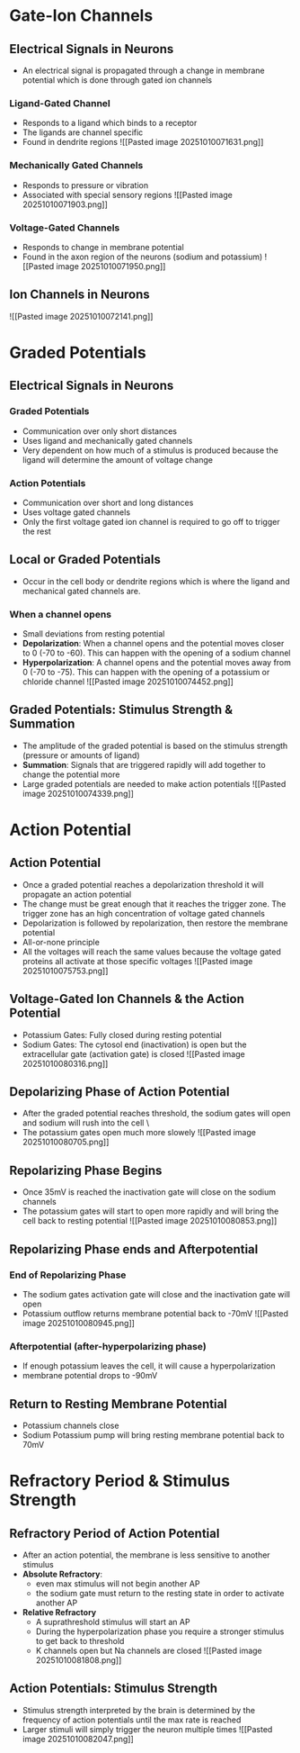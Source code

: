  # Gate-Ion Channels
## Electrical Signals in Neurons
- An electrical signal is propagated through a change in membrane potential which is done through gated ion channels
### Ligand-Gated Channel
- Responds to a ligand which binds to a receptor
- The ligands are channel specific
- Found in dendrite regions
![[Pasted image 20251010071631.png]]
### Mechanically Gated Channels
- Responds to pressure or vibration
- Associated with special sensory regions
![[Pasted image 20251010071903.png]]
### Voltage-Gated Channels
- Responds to change in membrane potential
- Found in the axon region of the neurons (sodium and potassium)
![[Pasted image 20251010071950.png]]
## Ion Channels in Neurons

![[Pasted image 20251010072141.png]]
# Graded Potentials
## Electrical Signals in Neurons
### Graded Potentials
- Communication over only short distances
- Uses ligand and mechanically gated channels
- Very dependent on how much of a stimulus is produced because the ligand will determine the amount of voltage change
### Action Potentials
- Communication over short and long distances
- Uses voltage gated channels
- Only the first voltage gated ion channel is required to go off to trigger the rest
## Local or Graded Potentials
- Occur in the cell body or dendrite regions which is where the ligand and mechanical gated channels are.
### When a channel opens
- Small deviations from resting potential
- **Depolarization**: When a channel opens and the potential moves closer to 0 (-70 to -60). This can happen with the opening of a sodium channel
- **Hyperpolarization**: A channel opens and the potential moves away from 0 (-70 to -75). This can happen with the opening of a potassium or chloride channel
![[Pasted image 20251010074452.png]]
## Graded Potentials: Stimulus Strength & Summation
- The amplitude of the graded potential is based on the stimulus strength (pressure or amounts of ligand)
- **Summation**: Signals that are triggered rapidly will add together to change the potential more
- Large graded potentials are needed to make action potentials
![[Pasted image 20251010074339.png]]
# Action Potential
## Action Potential
- Once a graded potential reaches a depolarization threshold it will propagate an action potential
- The change must be great enough that it reaches the trigger zone. The trigger zone has an high concentration of voltage gated channels
- Depolarization is followed by repolarization, then restore the membrane potential
- All-or-none principle
- All the voltages will reach the same values because the voltage gated proteins all activate at those specific voltages
![[Pasted image 20251010075753.png]]
## Voltage-Gated Ion Channels & the Action Potential
- Potassium Gates: Fully closed during resting potential
- Sodium Gates: The cytosol end (inactivation) is open but the extracellular gate (activation gate) is closed
![[Pasted image 20251010080316.png]]
## Depolarizing Phase of Action Potential
- After the graded potential reaches threshold, the sodium gates will open and sodium will rush into the cell \
- The potassium gates open much more slowely
![[Pasted image 20251010080705.png]]
## Repolarizing Phase Begins
- Once 35mV is reached the inactivation gate will close on the sodium channels
- The potassium gates will start to open more rapidly and will bring the cell back to resting potential
![[Pasted image 20251010080853.png]]
## Repolarizing Phase ends and Afterpotential
### End of Repolarizing Phase
- The sodium gates activation gate will close and the inactivation gate will open
- Potassium outflow returns membrane potential back to -70mV
![[Pasted image 20251010080945.png]]
### Afterpotential (after-hyperpolarizing phase)
- If enough potassium leaves the cell, it will cause a hyperpolarization
- membrane potential drops to -90mV
## Return to Resting Membrane Potential
- Potassium channels close
- Sodium Potassium pump will bring resting membrane potential back to 70mV
# Refractory Period & Stimulus Strength
## Refractory Period of Action Potential
- After an action potential, the membrane is less sensitive to another stimulus
- **Absolute Refractory**: 
	- even max stimulus will not begin another AP
	- the sodium gate must return to the resting state in order to activate another AP
- **Relative Refractory**
	- A suprathreshold stimulus will start an AP
	- During the hyperpolarization phase you require a stronger stimulus to get back to threshold
	- K channels open but Na channels are closed
![[Pasted image 20251010081808.png]]
## Action Potentials: Stimulus Strength
- Stimulus strength interpreted by the brain is determined by the frequency of action potentials until the max rate is reached
- Larger stimuli will simply trigger the neuron multiple times
![[Pasted image 20251010082047.png]]
